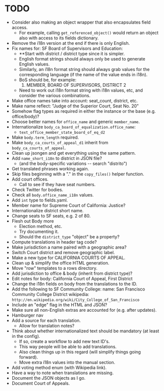 TODO
====

* Consider also making an object wrapper that also encapsulates field access.
  - For example, calling `get_referenced_object()` would return an object
    also with access to its fields dictionary.
* Remove the i18n version at the end if there is only English.
* Fix names for: SF Board of Supervisors and Education:
  - **Start with district / district type since it is simpler.
  - English format strings should always only be used to generate English values.
  - Similarly, an i18n format string should always grab values for the
    corresponding language (if the name of the value ends in i18n).
  - BoS should be, for example:
    1. MEMBER, BOARD OF SUPERVISORS, DISTRICT 2
  - Need to work out i18n format string with i18n values, etc,
    and consider the various combinations.
* Make office names take into account: seat_count, district, etc.
* Make name reflect: "Judge of the Superior Court, Seat No. 20"
* Somehow flag types as required in either the instance or the base
  (e.g. office/body)?
* Choose better names for `office_name` and generic `member_name`.
* Internationalize `body_ca_board_of_equalization.office_name`:
  - `text_office_member_state_board_of_eq_d2`
* Make `body.term_length` required.
* Make `body_ca_courts_of_appeal_d1` inherit from `body_ca_courts_of_appeal`.
* Clean up jsongen and get everything using the same pattern.
* Add `name_short_i18n` to district in JSON file?
  - (and the body-specific variations -- search "distrito")
* Get translated phrases working again.
* Skip files beginning with a "." in the `copy_files()` helper function.
* Add court offices.
  - Call to see if they have seat numbers.
* Check Twitter for bodies.
* Check all `body.office_name_i18n` values.
* Add `int` type to fields.yaml.
* Member name for Supreme Court of California: Justice?
* Internationalize district short name.
* Change seats to SF seats, e.g. 2 of 80.
* Flesh out Body more
  - Election method, etc.
  - Try documenting it.
  - Should the `district_type` "object" be a property?
* Compute translations in header tag code?
* Make jurisdiction a name paired with a geographic area?
* Switch Court district and remove geographic label.
* Make a new type for CALIFORNIA COURTS OF APPEAL.
* Clean up & simplify the office HTML generation.
* Move "row" templates to a rows directory.
* Add jurisdiction to office & body (inherit from district type)?
* Edit notes for body: California Court of Appeal, First District
* Change the i18n fields on body from the translations to the ID.
* Add the following to SF Community College:
    name: San Francisco Community College District
    wikipedia: `http://en.wikipedia.org/wiki/City_College_of_San_Francisco`
* Include an "edge" flag in the HTML and JSON?
* Make sure all non-English extras are accounted for (e.g. after updates).
* Hamburger nav
* Add a source for each translation.
  - Allow for translation notes?
* Think about whether internationalized text should be mandatory
  (at least in the config).
  - If so, create a workflow to add new text ID's.
  - This way people will be able to add translations.
  - Also clean things up in this regard (will simplify things going forward).
  - Move extra i18n values into the manual section.
* Add voting method enum (with Wikipedia link).
* Have a way to note when translations are missing.
* Document the JSON objects as I go.
* Document Court of Appeals.
